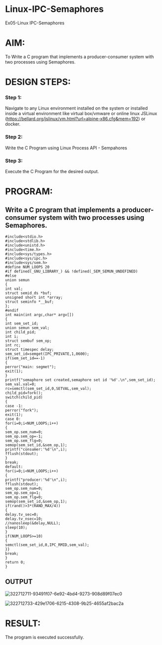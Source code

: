# Linux-IPC-Semaphores
Ex05-Linux IPC-Semaphores

# AIM:
To Write a C program that implements a producer-consumer system with two processes using Semaphores.

# DESIGN STEPS:

### Step 1:

Navigate to any Linux environment installed on the system or installed inside a virtual environment like virtual box/vmware or online linux JSLinux (https://bellard.org/jslinux/vm.html?url=alpine-x86.cfg&mem=192) or docker.

### Step 2:

Write the C Program using Linux Process API - Sempahores

### Step 3:

Execute the C Program for the desired output. 

# PROGRAM:

## Write a C program that implements a producer-consumer system with two processes using Semaphores.
~~~
#include<stdio.h>
#include<stdlib.h>
#include<unistd.h>
#include<time.h>
#include<sys/types.h>
#include<sys/ipc.h>
#include<sys/sem.h>
#define NUM_LOOPS 20
#if defined(_GNU_LIBRARY_) && !defined(_SEM_SEMUN_UNDEFINED)
#else
union semun
{
int val;
struct semid_ds *buf;
unsigned short int *array;
struct seminfo *__buf;
};
#endif
int main(int argc,char* argv[])
{
int sem_set_id;
union semun sem_val;
int child_pid;
int i;
struct sembuf sem_op;
int rc;
struct timespec delay;
sem_set_id=semget(IPC_PRIVATE,1,0600);
if(sem_set_id==-1)
{
perror("main: segmet");
exit(1);
}
printf("semaphore set created,semaphore set id '%d'.\n",sem_set_id);
sem_val.val=0;
rc=semctl(sem_set_id,0,SETVAL,sem_val);
child_pid=fork();
switch(child_pid)
{
case -1:
perror("fork");
exit(1);
case 0:
for(i=0;i<NUM_LOOPS;i++)
{
sem_op.sem_num=0;
sem_op.sem_op=-1;
sem_op.sem_flg=0;
semop(sem_set_id,&sem_op,1);
printf("consumer:'%d'\n",i);
fflush(stdout);
}
break;
default:
for(i=0;i<NUM_LOOPS;i++)
{
printf("producer:'%d'\n",i);
fflush(stdout);
sem_op.sem_num=0;
sem_op.sem_op=1;
sem_op.sem_flg=0;
semop(sem_set_id,&sem_op,1);
if(rand()>3*(RAND_MAX/4))
{
delay.tv_sec=0;
delay.tv_nsec=10;
//nanosleep(&delay,NULL);
sleep(10);
}
if(NUM_LOOPS>=10)
{
semctl(sem_set_id,0,IPC_RMID,sem_val);
}}
break;
}       
return 0;
}
~~~

## OUTPUT


![322712711-93491f07-6e92-4bd4-9273-908d89f07ec0](https://github.com/04Varsha/Linux-IPC-Semaphores/assets/149035374/d39c2d90-86da-438a-98cf-87f5dbe2511b)



![322712733-429e1706-6215-4308-9b25-4655af2bac2a](https://github.com/04Varsha/Linux-IPC-Semaphores/assets/149035374/b23ee845-7e24-4b4e-a56a-f3d33e853a2b)

# RESULT:
The program is executed successfully.
